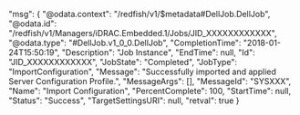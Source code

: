 ﻿
"msg": {
    "@odata.context": "/redfish/v1/$metadata#DellJob.DellJob", 
    "@odata.id": "/redfish/v1/Managers/iDRAC.Embedded.1/Jobs/JID_XXXXXXXXXXXX", 
    "@odata.type": "#DellJob.v1_0_0.DellJob", 
    "CompletionTime": "2018-01-24T15:50:19", 
    "Description": "Job Instance", 
    "EndTime": null, 
    "Id": "JID_XXXXXXXXXXXX", 
    "JobState": "Completed", 
    "JobType": "ImportConfiguration", 
    "Message": "Successfully imported and applied Server Configuration Profile.", 
    "MessageArgs": [], 
    "MessageId": "SYSXXX", 
    "Name": "Import Configuration", 
    "PercentComplete": 100, 
    "StartTime": null, 
    "Status": "Success", 
    "TargetSettingsURI": null, 
    "retval": true
}
